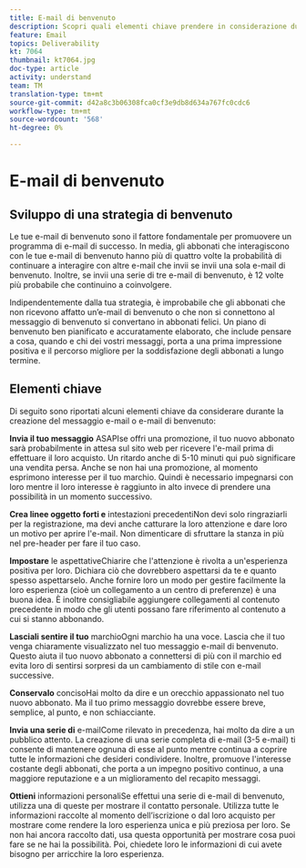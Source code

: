 ```yaml
---
title: E-mail di benvenuto
description: Scopri quali elementi chiave prendere in considerazione durante la creazione delle e-mail di benvenuto.
feature: Email
topics: Deliverability
kt: 7064
thumbnail: kt7064.jpg
doc-type: article
activity: understand
team: TM
translation-type: tm+mt
source-git-commit: d42a8c3b06308fca0cf3e9db8d634a767fc0cdc6
workflow-type: tm+mt
source-wordcount: '568'
ht-degree: 0%

---
```



# E-mail di benvenuto

## Sviluppo di una strategia di benvenuto

Le tue e-mail di benvenuto sono il fattore fondamentale per promuovere un programma di e-mail di successo. In media, gli abbonati che interagiscono con le tue e-mail di benvenuto hanno più di quattro volte la probabilità di continuare a interagire con altre e-mail che invii se invii una sola e-mail di benvenuto. Inoltre, se invii una serie di tre e-mail di benvenuto, è 12 volte più probabile che continuino a coinvolgere.

Indipendentemente dalla tua strategia, è improbabile che gli abbonati che non ricevono affatto un’e-mail di benvenuto o che non si connettono al messaggio di benvenuto si convertano in abbonati felici. Un piano di benvenuto ben pianificato e accuratamente elaborato, che include pensare a cosa, quando e chi dei vostri messaggi, porta a una prima impressione positiva e il percorso migliore per la soddisfazione degli abbonati a lungo termine.

## Elementi chiave

Di seguito sono riportati alcuni elementi chiave da considerare durante la creazione del messaggio e-mail o e-mail di benvenuto:

**Invia il tuo messaggio**
ASAPIse offri una promozione, il tuo nuovo abbonato sarà probabilmente in attesa sul sito web per ricevere l&#39;e-mail prima di effettuare il loro acquisto. Un ritardo anche di 5-10 minuti qui può significare una vendita persa. Anche se non hai una promozione, al momento esprimono interesse per il tuo marchio. Quindi è necessario impegnarsi con loro mentre il loro interesse è raggiunto in alto invece di prendere una possibilità in un momento successivo.

**Crea linee oggetto forti e**
intestazioni precedentiNon devi solo ringraziarli per la registrazione, ma devi anche catturare la loro attenzione e dare loro un motivo per aprire l&#39;e-mail. Non dimenticare di sfruttare la stanza in più nel pre-header per fare il tuo caso.

**Impostare**
le aspettativeChiarire che l&#39;attenzione è rivolta a un&#39;esperienza positiva per loro. Dichiara ciò che dovrebbero aspettarsi da te e quanto spesso aspettarselo. Anche fornire loro un modo per gestire facilmente la loro esperienza (cioè un collegamento a un centro di preferenze) è una buona idea. È inoltre consigliabile aggiungere collegamenti al contenuto precedente in modo che gli utenti possano fare riferimento al contenuto a cui si stanno abbonando.

**Lasciali sentire il tuo**
marchioOgni marchio ha una voce. Lascia che il tuo venga chiaramente visualizzato nel tuo messaggio e-mail di benvenuto. Questo aiuta il tuo nuovo abbonato a connettersi di più con il marchio ed evita loro di sentirsi sorpresi da un cambiamento di stile con e-mail successive.

**Conservalo**
concisoHai molto da dire e un orecchio appassionato nel tuo nuovo abbonato. Ma il tuo primo messaggio dovrebbe essere breve, semplice, al punto, e non schiacciante.

**Invia una serie di**
e-mailCome rilevato in precedenza, hai molto da dire a un pubblico attento. La creazione di una serie completa di e-mail (3-5 e-mail) ti consente di mantenere ognuna di esse al punto mentre continua a coprire tutte le informazioni che desideri condividere. Inoltre, promuove l&#39;interesse costante degli abbonati, che porta a un impegno positivo continuo, a una maggiore reputazione e a un miglioramento del recapito messaggi.

**Ottieni**
informazioni personaliSe effettui una serie di e-mail di benvenuto, utilizza una di queste per mostrare il contatto personale. Utilizza tutte le informazioni raccolte al momento dell’iscrizione o dal loro acquisto per mostrare come rendere la loro esperienza unica e più preziosa per loro. Se non hai ancora raccolto dati, usa questa opportunità per mostrare cosa puoi fare se ne hai la possibilità. Poi, chiedete loro le informazioni di cui avete bisogno per arricchire la loro esperienza.
